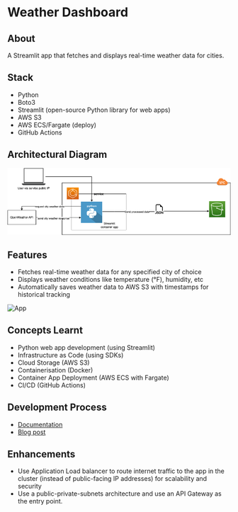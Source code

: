 # Weather Dashboard

## About
A Streamlit app that fetches and displays real-time weather data for cities.

## Stack
- Python
- Boto3
- Streamlit (open-source Python library for web apps)
- AWS S3
- AWS ECS/Fargate (deploy)
- GitHub Actions

## Architectural Diagram
![Diagram](architecture.png)

## Features
- Fetches real-time weather data for any specified city of choice
- Displays weather conditions like temperature (°F), humidity, etc
- Automatically saves weather data to AWS S3 with timestamps for historical tracking

![App](deployed-app-comp.gif)

## Concepts Learnt
- Python web app development (using Streamlit)
- Infrastructure as Code (using SDKs)
- Cloud Storage (AWS S3)
- Containerisation (Docker)
- Container App Deployment (AWS ECS with Fargate)
- CI/CD (GitHub Actions)

## Development Process
  - [Documentation](docs.md)
  - [Blog post](https://khairahscorner.hashnode.dev/build-and-deploy-weather-app-using-streamlit-and-aws-ecs-with-fargate)

## Enhancements
- Use Application Load balancer to route internet traffic to the app in the cluster (instead of public-facing IP addresses) for scalability and security
- Use a public-private-subnets architecture and use an API Gateway as the entry point.
